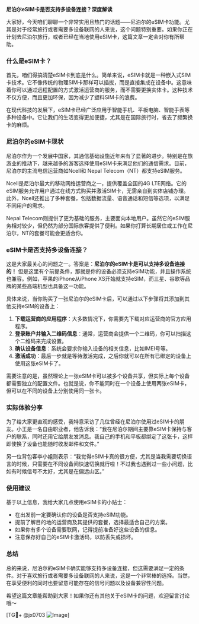 **尼泊尔eSIM卡是否支持多设备连接？深度解读**

大家好，今天咱们聊聊一个非常实用且热门的话题——尼泊尔的eSIM卡功能。尤其是对于经常旅行或者需要多设备联网的人来说，这个问题特别重要。如果你正在计划去尼泊尔旅行，或者已经在当地使用eSIM卡，这篇文章一定会对你有所帮助。

### 什么是eSIM卡？

首先，咱们得搞清楚eSIM卡到底是什么。简单来说，eSIM卡就是一种嵌入式SIM卡技术。它不像传统的物理SIM卡那样可以插拔，而是直接集成在设备中。这意味着你可以通过远程配置的方式激活运营商的服务，而不需要更换实体卡。这种技术不仅方便，而且更加环保，因为减少了塑料SIM卡的浪费。

在现代科技的发展下，eSIM卡已经广泛应用于智能手机、平板电脑、智能手表等多种设备中。它让我们的生活变得更加便捷，尤其是在国际旅行时，省去了频繁换卡的麻烦。

### 尼泊尔的eSIM卡现状

尼泊尔作为一个发展中国家，其通信基础设施近年来有了显著的进步。特别是在旅游业的推动下，越来越多的游客选择使用eSIM卡来满足他们的通信需求。目前，尼泊尔的主流电信运营商如Ncell和 Nepal Telecom（NT）都支持eSIM服务。

Ncell是尼泊尔最大的移动网络运营商之一，提供覆盖全国的4G LTE网络。它的eSIM服务允许用户通过在线方式购买并激活SIM卡，无需亲自到实体店铺办理。此外，Ncell还推出了多种套餐，包括数据流量、语音通话和短信等选项，以满足不同用户的需求。

Nepal Telecom则提供了更为基础的服务，主要面向本地用户。虽然它的eSIM服务相对较少，但仍然为部分国际旅客提供了便利。如果你打算长期居住或工作在尼泊尔，NT的套餐可能会更适合你。

### eSIM卡是否支持多设备连接？

这是大家最关心的问题之一。答案是：**尼泊尔的eSIM卡是可以支持多设备连接的！** 但是这里有个前提条件，那就是你的设备必须支持eSIM功能，并且操作系统也兼容。例如，苹果的iPhone从iPhone XS开始就支持eSIM，而三星、谷歌等品牌的某些高端机型也具备这一功能。

具体来说，当你购买了一张尼泊尔的eSIM卡后，可以通过以下步骤将其添加到其他支持eSIM的设备上：

1. **下载运营商的应用程序**：大多数情况下，你需要先下载对应运营商的官方应用程序。
2. **登录账户并输入二维码信息**：通常，运营商会提供一个二维码，你可以扫描这个二维码来完成设置。
3. **确认设备信息**：系统会要求你输入设备的相关信息，比如IMEI号等。
4. **激活成功**：最后一步就是等待激活完成，之后你就可以在所有已绑定的设备上使用这张eSIM卡了。

需要注意的是，虽然理论上一张eSIM卡可以被多个设备共享，但实际上每个设备都需要独立的配置文件。也就是说，你不能同时在一个设备上使用两张eSIM卡，但可以在不同的设备上分别使用同一张卡。

### 实际体验分享

为了给大家更直观的感受，我特意采访了几位曾经在尼泊尔使用过eSIM卡的朋友。小王是一名自由职业者，他告诉我：“我在尼泊尔期间主要靠eSIM卡保持与客户的联系，同时还用它给朋友发消息。我自己的手机和平板都绑定了这张卡，这样即使换了设备也能随时收发邮件和文件。”

另一位背包客李小姐则表示：“我觉得eSIM卡真的很方便，尤其是当我需要切换语言的时候，只需要在不同设备间快速切换就行啦！不过我也遇到过一些小问题，比如有时候信号不太好，尤其是在偏远山区。”

### 使用建议

基于以上信息，我给大家几点使用eSIM卡的小贴士：

- 在出发前一定要确认你的设备是否支持eSIM功能。
- 提前了解目的地的运营商及其提供的套餐，选择最适合自己的方案。
- 如果你有多个设备需要联网，记得提前准备好这些设备的信息。
- 注意保存好自己的eSIM卡激活码，以防丢失或损坏。

### 总结

总的来说，尼泊尔的eSIM卡确实能够支持多设备连接，但这需要满足一定的条件。对于喜欢旅行或者需要多设备联网的人来说，这是一个非常棒的选择。当然，在享受便利的同时也要留意可能存在的信号问题以及设备兼容性问题。

希望这篇文章能帮助到大家！如果你还有其他关于eSIM卡的问题，欢迎留言讨论哦～

[TG💪+ @jx0703 ![Image](https://github.com/user-attachments/assets/dbca1d08-cadb-493c-b0ec-ad6f7a83f270)]
